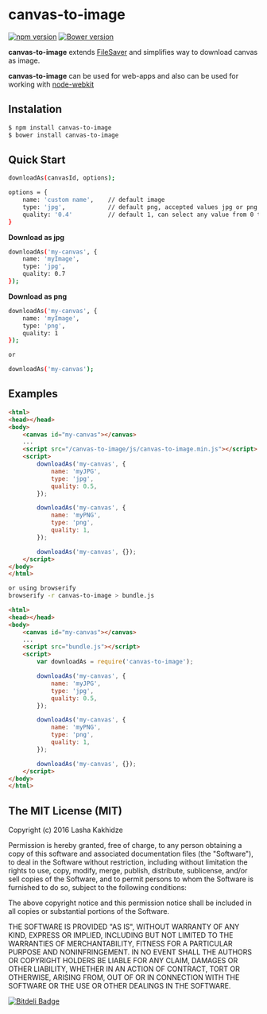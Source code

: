 # canvas-to-image

[![npm version](https://badge.fury.io/js/canvas-to-image.svg)](https://badge.fury.io/js/canvas-to-image)
[![Bower version](https://badge.fury.io/bo/canvas-to-image.svg)](https://badge.fury.io/bo/canvas-to-image)

**canvas-to-image** extends [FileSaver](https://github.com/eligrey/FileSaver.js/) and simplifies way to download canvas as image.

**canvas-to-image** can be used for web-apps and also can be used for working with [node-webkit](https://github.com/nwjs/nw.js)


## Instalation

```bash
$ npm install canvas-to-image
$ bower install canvas-to-image
```

## Quick Start

```bash
downloadAs(canvasId, options);

options = {
	name: 'custom name', 	// default image
	type: 'jpg', 			// default png, accepted values jpg or png
	quality: '0.4'			// default 1, can select any value from 0 to 1 interval
}

```

**Download as jpg**
```bash
downloadAs('my-canvas', {
	name: 'myImage',
	type: 'jpg',
	quality: 0.7
});
```
**Download as png**
```bash
downloadAs('my-canvas', {
	name: 'myImage',
	type: 'png',
	quality: 1
});

or

downloadAs('my-canvas');
```

## Examples

```html
<html>
<head></head>
<body>
	<canvas id="my-canvas"></canvas>
	...
	<script src="/canvas-to-image/js/canvas-to-image.min.js"></script>
	<script>
		downloadAs('my-canvas', {
			name: 'myJPG',
			type: 'jpg',
			quality: 0.5,
		});

		downloadAs('my-canvas', { 
			name: 'myPNG',
			type: 'png',
			quality: 1,
		});

		downloadAs('my-canvas', {});
	</script>
</body>
</html>
```

```bash
or using browserify
browserify -r canvas-to-image > bundle.js
```

```html
<html>
<head></head>
<body>
	<canvas id="my-canvas"></canvas>
	...
	<script src="bundle.js"></script>
	<script>
		var downloadAs = require('canvas-to-image');

		downloadAs('my-canvas', {
			name: 'myJPG',
			type: 'jpg',
			quality: 0.5,
		});

		downloadAs('my-canvas', { 
			name: 'myPNG',
			type: 'png',
			quality: 1,
		});

		downloadAs('my-canvas', {});
	</script>
</body>
</html>
```


## The MIT License (MIT)

Copyright (c) 2016 Lasha Kakhidze

Permission is hereby granted, free of charge, to any person obtaining a copy
of this software and associated documentation files (the "Software"), to deal
in the Software without restriction, including without limitation the rights
to use, copy, modify, merge, publish, distribute, sublicense, and/or sell
copies of the Software, and to permit persons to whom the Software is
furnished to do so, subject to the following conditions:

The above copyright notice and this permission notice shall be included in all
copies or substantial portions of the Software.

THE SOFTWARE IS PROVIDED "AS IS", WITHOUT WARRANTY OF ANY KIND, EXPRESS OR
IMPLIED, INCLUDING BUT NOT LIMITED TO THE WARRANTIES OF MERCHANTABILITY,
FITNESS FOR A PARTICULAR PURPOSE AND NONINFRINGEMENT. IN NO EVENT SHALL THE
AUTHORS OR COPYRIGHT HOLDERS BE LIABLE FOR ANY CLAIM, DAMAGES OR OTHER
LIABILITY, WHETHER IN AN ACTION OF CONTRACT, TORT OR OTHERWISE, ARISING FROM,
OUT OF OR IN CONNECTION WITH THE SOFTWARE OR THE USE OR OTHER DEALINGS IN THE
SOFTWARE.

[![Bitdeli Badge](https://d2weczhvl823v0.cloudfront.net/kaxi1993/canvas-to-image/trend.png)](https://bitdeli.com/free "Bitdeli Badge")
